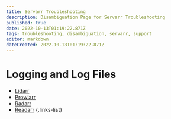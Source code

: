 ```yaml
---
title: Servarr Troubleshooting
description: Disambiguation Page for Servarr Troubleshooting
published: true
date: 2022-10-13T01:19:22.871Z
tags: troubleshooting, disambiguation, servarr, support
editor: markdown
dateCreated: 2022-10-13T01:19:22.871Z
---
```


# Logging and Log Files

- [Lidarr](/lidarr/troubleshooting#logging-and-log-files)
- [Prowlarr](/prowlarr/troubleshooting#logging-and-log-files)
- [Radarr](/radarr/troubleshooting#logging-and-log-files)
- [Readarr](/readarr/troubleshooting#logging-and-log-files)
{.links-list}
